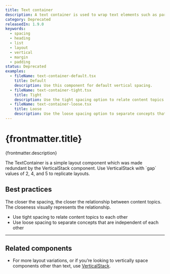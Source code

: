 ```yaml
---
title: Text container
description: A text container is used to wrap text elements such as paragraphs, headings, and lists to give them vertical spacing.
category: Deprecated
releasedIn: 1.9.0
keywords:
  - spacing
  - heading
  - list
  - layout
  - vertical
  - margin
  - padding
status: Deprecated
examples:
  - fileName: text-container-default.tsx
    title: Default
    description: Use this component for default vertical spacing.
  - fileName: text-container-tight.tsx
    title: Tight
    description: Use the tight spacing option to relate content topics to each other.
  - fileName: text-container-loose.tsx
    title: Loose
    description: Use the loose spacing option to separate concepts that are independent of each other.
---
```


# {frontmatter.title}

<Lede>{frontmatter.description}</Lede>

<StatusBanner status={frontmatter.status}>
  The TextContainer is a simple layout component which was made redundant by the
  VerticalStack component. Use VerticalStack with `gap` values of 2, 4, and 5 to
  replicate layouts.
</StatusBanner>

## Best practices

The closer the spacing, the closer the relationship between content topics. The closeness visually represents the relationship.

- Use tight spacing to relate content topics to each other
- Use loose spacing to separate concepts that are independent of each other

---

## Related components

- For more layout variations, or if you’re looking to vertically space components other than text, use [VerticalStack](https://polaris.shopify.com/components/layout-and-structure/vertical-stack).
